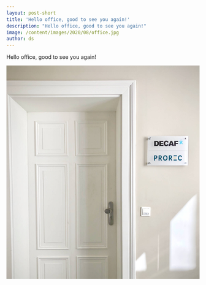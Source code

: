 ```yaml
---
layout: post-short
title: 'Hello office, good to see you again!'
description: "Hello office, good to see you again!"
image: /content/images/2020/08/office.jpg
author: ds
---
```


Hello office, good to see you again!

![Office door](/content/images/2020/08/office.jpg)

